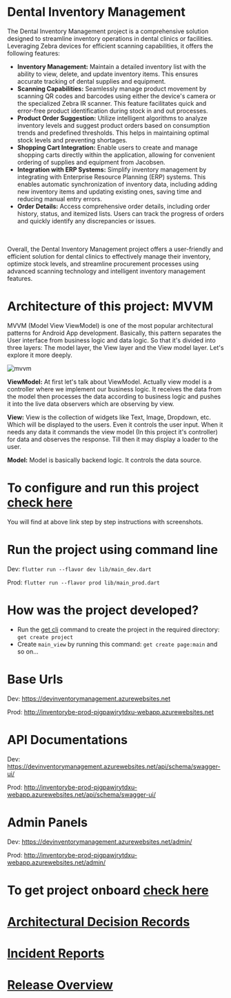 # Dental Inventory Management

The Dental Inventory Management project is a comprehensive solution designed to streamline inventory
operations in dental clinics or facilities. Leveraging Zebra devices for efficient scanning
capabilities, it offers the following features:
<br>
<ul>
  <li><b>Inventory Management:</b> Maintain a detailed inventory list with the ability to view, delete, and update inventory items. This ensures accurate tracking of dental supplies and equipment.</li>
  <li><b>Scanning Capabilities:</b> Seamlessly manage product movement by scanning QR codes and barcodes using either the device's camera or the specialized Zebra IR scanner. This feature facilitates quick and error-free product identification during stock in and out processes.
  <li><b>Product Order Suggestion:</b> Utilize intelligent algorithms to analyze inventory levels and suggest product orders based on consumption trends and predefined thresholds. This helps in maintaining optimal stock levels and preventing shortages.</li>
  <li><b>Shopping Cart Integration:</b> Enable users to create and manage shopping carts directly within the application, allowing for convenient ordering of supplies and equipment from Jacobsen.</li>
  <li><b>Integration with ERP Systems:</b> Simplify inventory management by integrating with Enterprise Resource Planning (ERP) systems. This enables automatic synchronization of inventory data, including adding new inventory items and updating existing ones, saving time and reducing manual entry errors.</li>
  <li><b>Order Details:</b> Access comprehensive order details, including order history, status, and itemized lists. Users can track the progress of orders and quickly identify any discrepancies or issues.</li>
</ul>
<br>
<br>
Overall, the Dental Inventory Management project offers a user-friendly and efficient solution for dental clinics to effectively manage their inventory, optimize stock levels, and streamline procurement processes using advanced scanning technology and intelligent inventory management features.


# Architecture of this project: MVVM

MVVM (Model View ViewModel) is one of the most popular architectural patterns for Android App
development. Basically,
this pattern separates the User interface from business logic and data logic. So that it's divided
into three layers: The model layer,
the View layer and the View model layer. Let's explore it more deeply.

![mvvm](https://user-images.githubusercontent.com/3769029/137336079-1f3384d0-b9d6-4462-a2c4-4a3d2cc77e8a.png)

<b>ViewModel:</b> At first let's talk about ViewModel. Actually view model is a controller where we
implement our business logic. It receives the data from the model then processes the data according
to
business logic and pushes it into the live data observers which are observing by view.

<b>View:</b> View is the collection of widgets like Text, Image, Dropdown, etc. Which will be
displayed
to the users. Even it controls the user input. When it needs any data it commands the view model (In
this project it's controller)
for data and observes the response. Till then it may display a loader to the user.

<b>Model:</b> Model is basically backend logic. It controls the data source.

# To configure and run this project [check here](doc/README_CONFIGURATION_GUIDELINE.md)

You will find at above link step by step instructions with screenshots.

# Run the project using command line

Dev: `flutter run --flavor dev lib/main_dev.dart`

Prod: `flutter run --flavor prod lib/main_prod.dart`

# How was the project developed?

- Run the [get cli](https://pub.dev/packages/get_cli) command to create the project in the required
  directory: `get create project`
- Create `main_view` by running this command: `get create page:main` and so on...

# Base Urls

Dev: https://devinventorymanagement.azurewebsites.net

Prod: http://inventorybe-prod-pjgpawjrytdxu-webapp.azurewebsites.net

# API Documentations

Dev: https://devinventorymanagement.azurewebsites.net/api/schema/swagger-ui/

Prod: http://inventorybe-prod-pjgpawjrytdxu-webapp.azurewebsites.net/api/schema/swagger-ui/

# Admin Panels

Dev: https://devinventorymanagement.azurewebsites.net/admin/

Prod: http://inventorybe-prod-pjgpawjrytdxu-webapp.azurewebsites.net/admin/

# To get project onboard [check here](doc/README_PROJECT_ONBOARDING.md)

# [Architectural Decision Records](doc/README_ARCHITECTURAL_DECISION_RECORDS.md)

# [Incident Reports](doc/README_INCIDENT_REPORTS.md)

# [Release Overview](doc/README_RELEASE_OVERVIEW.md)